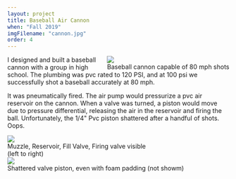 ```yaml
---
layout: project
title: Baseball Air Cannon
when: "Fall 2019"
imgFilename: "cannon.jpg"
order: 4
---
```


<div class="imgCptnBox" style="float:right">
<img src="{{ "assets/images/cannon.jpg" | relative_url }}" class="articleImgMain">
<figcaption class="articleCaption">Baseball cannon capable of 80 mph shots</figcaption>
</div>

I designed and built a baseball cannon with a group in high school. The plumbing was pvc rated to 120 PSI, and at 100 psi we successfully shot a baseball accurately at 80 mph.

It was pneumatically fired. The air pump would pressurize a pvc air reservoir on the cannon. When a valve was turned, a piston would move due to pressure differential, releasing the air in the reservoir and firing the ball. Unfortunately, the 1/4" Pvc piston shattered after a handful of shots. Oops.

<div class="imgCptnBox" style="flex-direction:row; float:none">

<div class="imgCptnBox" style="float: none;">
<img src="{{ "assets/images/cannon2.png" | relative_url }}" class="articleImgMain">
<figcaption class="articleCaption">Muzzle, Reservoir, Fill Valve, Firing valve visible<br>(left to right)</figcaption>
</div>

<div class="imgCptnBox" style="float: none;">
<img src="{{ "assets/images/valve.jpg" | relative_url }}" class="articleImgMain">
<figcaption class="articleCaption">Shattered valve piston, even with foam padding (not showm)</figcaption>
</div>

</div>